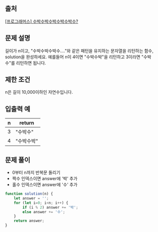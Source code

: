## 출처
[[프로그래머스] 수박수박수박수박수박수?](https://programmers.co.kr/learn/courses/30/lessons/12922)

## 문제 설명
길이가 n이고, "수박수박수박수...."와 같은 패턴을 유지하는 문자열을 리턴하는 함수, solution을 완성하세요. 예를들어 n이 4이면 "수박수박"을 리턴하고 3이라면 "수박수"를 리턴하면 됩니다.

## 제한 조건
n은 길이 10,000이하인 자연수입니다.

## 입출력 예
n	|return
-|-
3	|"수박수"
4	|"수박수박"

## 문제 풀이
- 0부터 n까지 반복문 돌리기
- 짝수 인덱스이면 answer에 '박' 추가
- 홀수 인덱스이면 answer에 '수' 추가
```js
function solution(n) {
    let answer = '';
    for (let i=0; i<n; i++) {
        if (i % 2) answer += '박';
        else answer += '수';
    }
    return answer;
}
```
